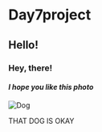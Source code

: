  # Day7project

## Hello!

### Hey, there!

#### _I hope you like this photo_

![Dog](https://cdn.pixabay.com/photo/2017/09/25/13/12/cocker-spaniel-2785074_1280.jpg)

THAT DOG IS OKAY